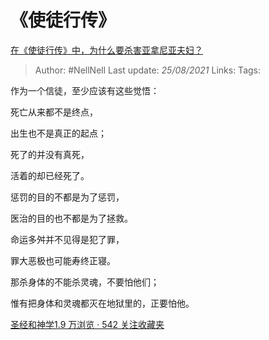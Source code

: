 # 《使徒行传》
[在《使徒行传》中，为什么要杀害亚拿尼亚夫妇？](https://www.zhihu.com/question/65797289/answer/873806178)

> Author: #NellNell
Last update: *25/08/2021*
Links:
Tags:

作为一个信徒，至少应该有这些觉悟：

死亡从来都不是终点，

出生也不是真正的起点；

死了的并没有真死，

活着的却已经死了。

惩罚的目的不都是为了惩罚，

医治的目的也不都是为了拯救。

命运多舛并不见得是犯了罪，

罪大恶极也可能寿终正寝。

那杀身体的不能杀灵魂，不要怕他们；

惟有把身体和灵魂都灭在地狱里的，正要怕他。

[圣经和神学1.9 万浏览 · 542 关注收藏夹](https://zhihu.com/collection/313814574)

